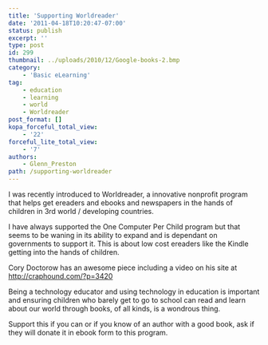 ```yaml
---
title: 'Supporting Worldreader'
date: '2011-04-18T10:20:47-07:00'
status: publish
excerpt: ''
type: post
id: 299
thumbnail: ../uploads/2010/12/Google-books-2.bmp
category:
    - 'Basic eLearning'
tag:
    - education
    - learning
    - world
    - Worldreader
post_format: []
kopa_forceful_total_view:
    - '22'
forceful_lite_total_view:
    - '7'
authors:
    - Glenn_Preston
path: /supporting-worldreader
---
```

I was recently introduced to Worldreader, a innovative nonprofit program that helps get ereaders and ebooks and newspapers in the hands of children in 3rd world / developing countries.

I have always supported the One Computer Per Child program but that seems to be waning in its ability to expand and is dependant on governments to support it. This is about low cost ereaders like the Kindle getting into the hands of children.

Cory Doctorow has an awesome piece including a video on his site at <http://craphound.com/?p=3420>

Being a technology educator and using technology in education is important and ensuring children who barely get to go to school can read and learn about our world through books, of all kinds, is a wondrous thing.

Support this if you can or if you know of an author with a good book, ask if they will donate it in ebook form to this program.